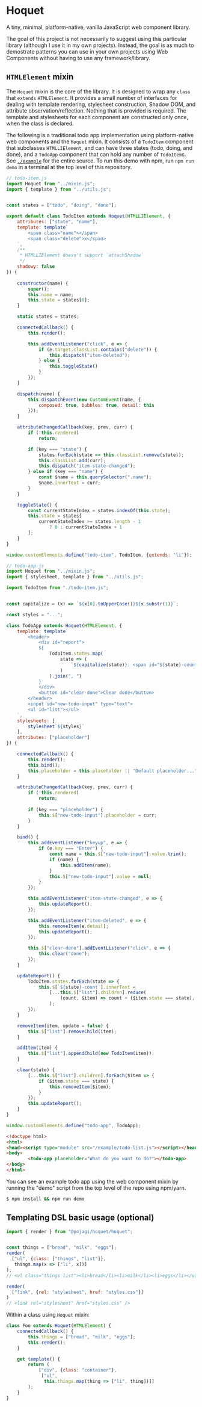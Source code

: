 # Hoquet
A tiny, minimal, platform-native, vanilla JavaScript web component library.

The goal of this project is not necessarily to suggest using this particular library (although I use it in my own projects). Instead, the goal is as much to demostrate patterns you can use in your own projects using Web Components without having to use any framework/library.

## `HTMLElement` mixin
The `Hoquet` mixin is the core of the library. It is designed to wrap any `class` that `extends` `HTMLElement`. It provides a small number of interfaces for dealing with template rendering, stylesheet construction, Shadow DOM, and attribute observation/reflection. Nothing that is provided is required. The template and stylesheets for each component are constructed only once, when the class is declared.

The following is a traditional todo app implementation using platform-native web components and the `Hoquet` mixin. It consists of a `TodoItem` component that subclasses `HTMLLIElement`, and can have three states (todo, doing, and done), and a `TodoApp` component that can hold any number of `TodoItem`s. See [`./example`](https://github.com/tjb1982/hoquet/tree/master/example) for the entire source. To run this demo with npm, run `npm run demo` in a terminal at the top level of this repository.

```javascript
// todo-item.js
import Hoquet from "../mixin.js";
import { template } from "../utils.js";


const states = ["todo", "doing", "done"];

export default class TodoItem extends Hoquet(HTMLLIElement, {
    attributes: ["state", "name"],
    template: template`
        <span class="name"></span>
        <span class="delete">x</span>
    `,
    /**
     * HTMLLIElement doesn't support `attachShadow`
     */
    shadowy: false
}) {
    
    constructor(name) {
        super();
        this.name = name;
        this.state = states[0];
    }

    static states = states;

    connectedCallback() {
        this.render();

        this.addEventListener("click", e => {
            if (e.target.classList.contains("delete")) {
                this.dispatch("item-deleted");
            } else {
                this.toggleState()
            }
        });
    }

    dispatch(name) {
        this.dispatchEvent(new CustomEvent(name, {
            composed: true, bubbles: true, detail: this
        }));
    }

    attributeChangedCallback(key, prev, curr) {
        if (!this.rendered)
            return;

        if (key === "state") {
            states.forEach(state => this.classList.remove(state));
            this.classList.add(curr);
            this.dispatch("item-state-changed");
        } else if (key === "name") {
            const $name = this.querySelector(".name");
            $name.innerText = curr;
        }
    }

    toggleState() {
        const currentStateIndex = states.indexOf(this.state);
        this.state = states[
            currentStateIndex >= states.length - 1
                ? 0 : currentStateIndex + 1
        ];
    }
}

window.customElements.define("todo-item", TodoItem, {extends: "li"});
```

```javascript
// todo-app.js
import Hoquet from "../mixin.js";
import { stylesheet, template } from "../utils.js";

import TodoItem from "./todo-item.js";


const capitalize = (x) => `${x[0].toUpperCase()}${x.substr(1)}`;

const styles = "...";

class TodoApp extends Hoquet(HTMLElement, {
    template: template`
        <header>
            <div id="report">
            ${
                TodoItem.states.map(
                    state => (
                        `${capitalize(state)}: <span id="${state}-count">0</span>`
                    )
                ).join(", ")
            }
            </div>
            <button id="clear-done">Clear done</button>
        </header>
        <input id="new-todo-input" type="text">
        <ul id="list"></ul>
    `,
    stylesheets: [
        stylesheet`${styles}`
    ],
    attributes: ["placeholder"]
}) {

    connectedCallback() {
        this.render();
        this.bind();
        this.placeholder = this.placeholder || "Default placeholder...";
    }

    attributeChangedCallback(key, prev, curr) {
        if (!this.rendered)
            return;
            
        if (key === "placeholder") {
            this.$["new-todo-input"].placeholder = curr;
        }
    }

    bind() {
        this.addEventListener("keyup", e => {
            if (e.key === "Enter") {
                const name = this.$["new-todo-input"].value.trim();
                if (name) {
                    this.addItem(name);
                }
                this.$["new-todo-input"].value = null;
            }
        });

        this.addEventListener("item-state-changed", e => {
            this.updateReport();
        });

        this.addEventListener("item-deleted", e => {
            this.removeItem(e.detail);
            this.updateReport();
        });

        this.$["clear-done"].addEventListener("click", e => {
            this.clear("done");
        });
    }

    updateReport() {
        TodoItem.states.forEach(state => {
            this.$[`${state}-count`].innerText =
                [...this.$["list"].children].reduce(
                    (count, $item) => count + ($item.state === state), 0
                );
        });
    }

    removeItem(item, update = false) {
        this.$["list"].removeChild(item);
    }

    addItem(item) {
        this.$["list"].appendChild(new TodoItem(item));
    }

    clear(state) {
        [...this.$["list"].children].forEach($item => {
            if ($item.state === state) {
                this.removeItem($item);
            }
        });
        this.updateReport();
    }
}

window.customElements.define("todo-app", TodoApp);
```

```html
<!doctype html>
<html>
<head><script type="module" src="/example/todo-list.js"></script></head>
<body>
        <todo-app placeholder="What do you want to do?"></todo-app>
</body>
</html>
```

You can see an example todo app using the web component mixin by running the "demo" script from the top level of the repo using npm/yarn.

```bash
$ npm install && npm run demo
```



## Templating DSL basic usage (optional)

```javascript
import { render } from "@pojagi/hoquet/hoquet";


const things = ["bread", "milk", "eggs"];
render(
  ["ul", {class: ["things", "list"]},
   things.map(x => ["li", x])]
);
// <ul class="things list"><li>bread</li><li>milk</li><li>eggs</li></ul>

render(
  ["link", {rel: "stylesheet", href: "styles.css"}]
)
// <link rel="stylesheet" href="styles.css" />
```

Within a class using `Hoquet` mixin:

```javascript
class Foo extends Hoquet(HTMLElement) {
    connectedCallback() {
        this.things = ["bread", "milk", "eggs"];
        this.render();
    }

    get template() {
        return (
            ["div", {class: "container"},
             ["ul",
              this.things.map(thing => ["li", thing])]]
        );
    }
}
```
